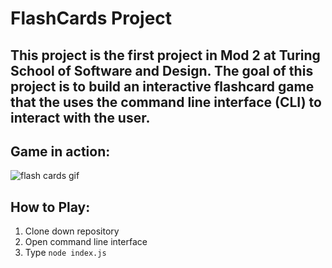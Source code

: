 # FlashCards Project

##  This project is the first project in Mod 2 at Turing School of Software and Design. The goal of this project is to build an interactive flashcard game that the uses the command line interface (CLI) to interact with the user. 

## Game in action:

![flash cards gif](https://github.com/dawnlunacy/flashcards-starter/blob/master/giphy%202%20flashcard-project.gif)

## How to Play:
 
 1) Clone down repository
 2) Open command line interface
 3) Type `node index.js`

